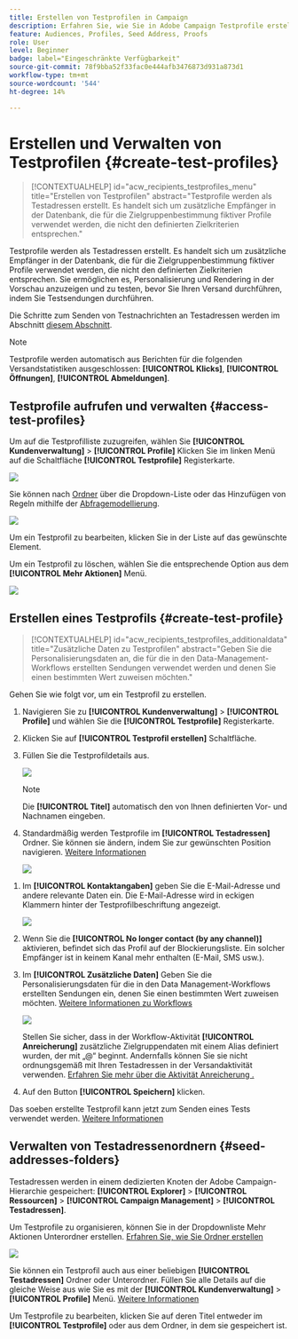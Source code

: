 ```yaml
---
title: Erstellen von Testprofilen in Campaign
description: Erfahren Sie, wie Sie in Adobe Campaign Testprofile erstellen und verwalten.
feature: Audiences, Profiles, Seed Address, Proofs
role: User
level: Beginner
badge: label="Eingeschränkte Verfügbarkeit"
source-git-commit: 78f9bba52f33fac0e444afb3476873d931a873d1
workflow-type: tm+mt
source-wordcount: '544'
ht-degree: 14%

---
```


# Erstellen und Verwalten von Testprofilen {#create-test-profiles}

>[!CONTEXTUALHELP]
>id="acw_recipients_testprofiles_menu"
>title="Erstellen von Testprofilen"
>abstract="Testprofile werden als Testadressen erstellt. Es handelt sich um zusätzliche Empfänger in der Datenbank, die für die Zielgruppenbestimmung fiktiver Profile verwendet werden, die nicht den definierten Zielkriterien entsprechen."

Testprofile werden als Testadressen erstellt. Es handelt sich um zusätzliche Empfänger in der Datenbank, die für die Zielgruppenbestimmung fiktiver Profile verwendet werden, die nicht den definierten Zielkriterien entsprechen. Sie ermöglichen es, Personalisierung und Rendering in der Vorschau anzuzeigen und zu testen, bevor Sie Ihren Versand durchführen, indem Sie Testsendungen durchführen.

<!--Learn more on test profiles in the [Campaign v8 (client console) documentation](https://experienceleague.adobe.com/docs/campaign/campaign-v8/audience/add-profiles/test-profiles.html){target="_blank"}.-->

Die Schritte zum Senden von Testnachrichten an Testadressen werden im Abschnitt [diesem Abschnitt](../preview-test/test-deliveries.md#test-profiles).

>[!NOTE]
>
>Testprofile werden automatisch aus Berichten für die folgenden Versandstatistiken ausgeschlossen: **[!UICONTROL Klicks]**, **[!UICONTROL Öffnungen]**, **[!UICONTROL Abmeldungen]**.

## Testprofile aufrufen und verwalten {#access-test-profiles}

Um auf die Testprofilliste zuzugreifen, wählen Sie **[!UICONTROL Kundenverwaltung]** > **[!UICONTROL Profile]** Klicken Sie im linken Menü auf die Schaltfläche **[!UICONTROL Testprofile]** Registerkarte.

![](assets/test-profile-list.png)

Sie können nach [Ordner](../get-started/permissions.md#folders) über die Dropdown-Liste oder das Hinzufügen von Regeln mithilfe der [Abfragemodellierung](../query/query-modeler-overview.md).

![](assets/test-profile-list-filters.png)

Um ein Testprofil zu bearbeiten, klicken Sie in der Liste auf das gewünschte Element.

Um ein Testprofil zu löschen, wählen Sie die entsprechende Option aus dem **[!UICONTROL Mehr Aktionen]** Menü.

![](assets/test-profile-list-delete.png)

## Erstellen eines Testprofils {#create-test-profile}

>[!CONTEXTUALHELP]
>id="acw_recipients_testprofiles_additionaldata"
>title="Zusätzliche Daten zu Testprofilen"
>abstract="Geben Sie die Personalisierungsdaten an, die für die in den Data-Management-Workflows erstellten Sendungen verwendet werden und denen Sie einen bestimmten Wert zuweisen möchten."

Gehen Sie wie folgt vor, um ein Testprofil zu erstellen.

1. Navigieren Sie zu **[!UICONTROL Kundenverwaltung]** > **[!UICONTROL Profile]** und wählen Sie die **[!UICONTROL Testprofile]** Registerkarte.

1. Klicken Sie auf **[!UICONTROL Testprofil erstellen]** Schaltfläche.

1. Füllen Sie die Testprofildetails aus. <!--Most of the fields are the same as when creating profiles. [Learn more]-->

   ![](assets/test-profile-details.png)

   >[!NOTE]
   >
   >Die **[!UICONTROL Titel]** automatisch den von Ihnen definierten Vor- und Nachnamen eingeben.

1. Standardmäßig werden Testprofile im **[!UICONTROL Testadressen]** Ordner. Sie können sie ändern, indem Sie zur gewünschten Position navigieren. [Weitere Informationen](#seed-addresses-folders)

   ![](assets/test-profile-folder.png)

<!--
You do not need to enter all fields of each tab when creating a seed address. Missing personalization elements are entered randomly during delivery analysis. (Not valid?)
-->

1. Im **[!UICONTROL Kontaktangaben]** geben Sie die E-Mail-Adresse und andere relevante Daten ein. Die E-Mail-Adresse wird in eckigen Klammern hinter der Testprofilbeschriftung angezeigt.

   ![](assets/test-profile-address.png)

1. Wenn Sie die **[!UICONTROL No longer contact (by any channel)]** aktivieren, befindet sich das Profil auf der Blockierungsliste. Ein solcher Empfänger ist in keinem Kanal mehr enthalten (E-Mail, SMS usw.).

1. Im **[!UICONTROL Zusätzliche Daten]** Geben Sie die Personalisierungsdaten für die in den Data Management-Workflows erstellten Sendungen ein, denen Sie einen bestimmten Wert zuweisen möchten. [Weitere Informationen zu Workflows](../workflows/gs-workflows.md)

   ![](assets/test-profile-additional-data.png)

   Stellen Sie sicher, dass in der Workflow-Aktivität **[!UICONTROL Anreicherung]** zusätzliche Zielgruppendaten mit einem Alias definiert wurden, der mit „@“ beginnt. Andernfalls können Sie sie nicht ordnungsgemäß mit Ihren Testadressen in der Versandaktivität verwenden. [Erfahren Sie mehr über die Aktivität Anreicherung .](../workflows/activities/enrichment.md)

1. Auf den Button **[!UICONTROL Speichern]** klicken.

Das soeben erstellte Testprofil kann jetzt zum Senden eines Tests verwendet werden. [Weitere Informationen](../preview-test/test-deliveries.md#test-profiles)

<!--Use test profiles in Direct mail? cf v7/v8-->

## Verwalten von Testadressenordnern {#seed-addresses-folders}

Testadressen werden in einem dedizierten Knoten der Adobe Campaign-Hierarchie gespeichert: **[!UICONTROL Explorer]** > **[!UICONTROL Ressourcen]** > **[!UICONTROL Campaign Management]** > **[!UICONTROL Testadressen]**.

Um Testprofile zu organisieren, können Sie in der Dropdownliste Mehr Aktionen Unterordner erstellen. [Erfahren Sie, wie Sie Ordner erstellen](../get-started/permissions.md#folders)

![](assets/test-profile-sub-folders.png)

Sie können ein Testprofil auch aus einer beliebigen **[!UICONTROL Testadressen]** Ordner oder Unterordner. Füllen Sie alle Details auf die gleiche Weise aus wie Sie es mit der **[!UICONTROL Kundenverwaltung]** > **[!UICONTROL Profile]** Menü. [Weitere Informationen](#create-test-profile)

Um Testprofile zu bearbeiten, klicken Sie auf deren Titel entweder im **[!UICONTROL Testprofile]** oder aus dem Ordner, in dem sie gespeichert ist.


